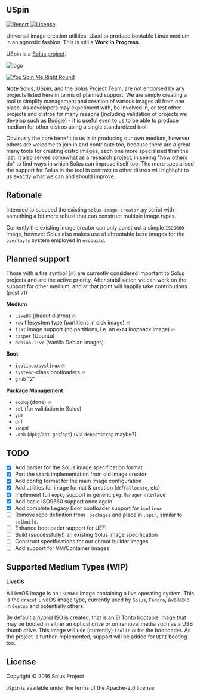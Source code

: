 USpin
------

[![Report](https://goreportcard.com/badge/github.com/solus-project/USpin)](https://goreportcard.com/report/github.com/solus-project/USpin) [![License](https://img.shields.io/badge/License-Apache%202.0-blue.svg)](https://opensource.org/licenses/Apache-2.0)

Universal image creation utilities. Used to produce bootable Linux medium in an agnostic fashion. This is still a **Work In Progress**.

USpin is a [Solus project](https://getsol.us/).

![logo](https://build.getsol.us/logo.png)


[![You Spin Me Right Round](https://img.youtube.com/vi/PGNiXGX2nLU/0.jpg)](https://www.youtube.com/watch?v=PGNiXGX2nLU)

**Note**
Solus, USpin, and the Solus Project Team, are not endorsed by any projects listed here in terms of planned support. We are simply creating a tool to simplify
management and creation of various images all from one place. As developers may experiment with, be involved in, or test other projects and distros for
many reasons (including validation of projects we develop such as Budgie) - it is useful even to us to be able to produce medium for other distros using
a single standardized tool.

Obviously the core benefit to us is in producing our own medium, however others are welcome to join in and contribute too, because there are a great many
tools for creating distro images, each one more specialised than the last. It also serves somewhat as a research project, in seeing "how others do" to find
ways in which Solus can improve itself too. The more specialised the support for Solus in the tool in contrast to other distros will highlight to us exactly
what we can and should improve.


Rationale
-------
Intended to succeed the existing `solus-image-creator.py` script with something a bit more robust that can construct multiple image types.

Currently the existing image creator can only construct a simple `ISO9660` image, however Solus also makes use of chrootable base images for the `overlayfs` system employed in `evobuild`.

Planned support
---------------

Those with a fire symbol (🔥) are currently considered important to Solus projects and are the active priority. After stabilisation we can work on the support for other medium, and at that point will happily take contributions (post v1)

**Medium**

 - `LiveOS` (dracut distros) 🔥
 - `raw` filesystem type (partitions in disk image) 🔥
 - `flat` image support (no partitions, i.e. an `ext4` loopback image) 🔥
 - `casper` (Ubuntu)
 - `debian-live` (Vanilla Debian images)

**Boot**:
 - `isolinux`/`syslinux` 🔥
 - `systemd`-class bootloaders 🔥
 - `grub` "2"

**Package Management**:

- `eopkg` (done) 🔥
- `sol` (for validation in Solus)
- `yum`
- `dnf`
- `swupd`
- `.deb` (`dpkg`/`apt-get`/`apt`) (via `debootstrap` maybe?)

TODO
----

 - [x] Add parser for the Solus image specification format
 - [x] Port the `Stack` implementation from old image creator
 - [x] Add config format for the main image configuration
 - [x] Add utilities for image format & creation (`dd`/`fallocate`, etc)
 - [x] Implement full `eopkg` support in generic `pkg.Manager` interface
 - [x] Add basic ISO9660 support once again
 - [x] Add complete Legacy Boot bootloader support for `isolinux`
 - [ ] Remove repo definition from `.packages` and place in `.spin`, similar to `solbuild`.
 - [ ] Enhance bootloader support for UEFI
 - [ ] Build (successfully!) an existing Solus image specification
 - [ ] Construct specifications for our chroot builder images
 - [ ] Add support for VM/Container images

Supported Medium Types (WIP)
----------------------------

**LiveOS**

A LiveOS image is an `ISO9660` image containing a live operating system. This is the `dracut` LiveOS image type, currently used by `Solus`, `Fedora`, available in `Gentoo` and potentially others.

By default a *hybrid* ISO is created, that is an El Torito bootable image that may be booted in either an optical drive or on removal media such as a USB thumb drive. This image will use (currently) `isolinux` for the bootloader. As the project is further implemented, support will be added for `UEFI` booting too.

License
-------

Copyright © 2016 Solus Project

`USpin` is available under the terms of the Apache-2.0 license
